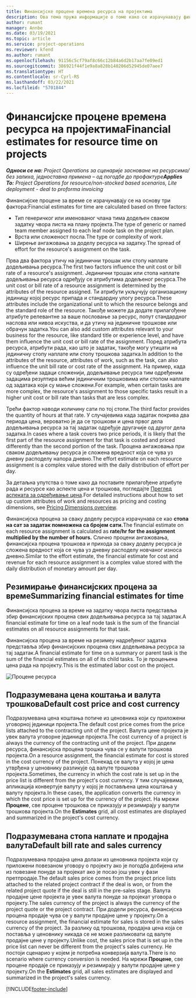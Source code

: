 ```yaml
---
title: Финансијске процене времена ресурса на пројектима
description: Ова тема пружа информације о томе како се израчунавају финансијске процене за време.
author: rumant
manager: Annbe
ms.date: 03/19/2021
ms.topic: article
ms.service: project-operations
ms.reviewer: kfend
ms.author: rumant
ms.openlocfilehash: 91156c5cf79af8c66c12b84a6d2b17aa7fe09ed1
ms.sourcegitcommit: 386921f44f1e9a8a828b140206d52945de07aee7
ms.translationtype: HT
ms.contentlocale: sr-Cyrl-RS
ms.lasthandoff: 03/22/2021
ms.locfileid: "5701844"
---
```

# <a name="financial-estimates-for-resource-time-on-projects"></a><span data-ttu-id="225e6-103">Финансијске процене времена ресурса на пројектима</span><span class="sxs-lookup"><span data-stu-id="225e6-103">Financial estimates for resource time on projects</span></span>

<span data-ttu-id="225e6-104">_**Односи се на:** Project Operations за сценарије засноване на ресурсима/без залиха, једноставна примена – од погодбе до профактуре_</span><span class="sxs-lookup"><span data-stu-id="225e6-104">_**Applies To:** Project Operations for resource/non-stocked based scenarios, Lite deployment - deal to proforma invoicing_</span></span>

<span data-ttu-id="225e6-105">Финансијске процене за време се израчунавају се на основу три фактора:</span><span class="sxs-lookup"><span data-stu-id="225e6-105">Financial estimates for time are calculated based on three factors:</span></span> 

- <span data-ttu-id="225e6-106">Тип генеричког или именованог члана тима додељен сваком задатку чвора листа на плану пројекта.</span><span class="sxs-lookup"><span data-stu-id="225e6-106">The type of generic or named team member assigned to each leaf node task on the project plan.</span></span> 
- <span data-ttu-id="225e6-107">Врста или сложеност посла.</span><span class="sxs-lookup"><span data-stu-id="225e6-107">The type or complexity of work.</span></span>
- <span data-ttu-id="225e6-108">Ширење ангажовања за доделу ресурса на задатку.</span><span class="sxs-lookup"><span data-stu-id="225e6-108">The spread of effort for the resource's assignment on the task.</span></span> 

<span data-ttu-id="225e6-109">Прва два фактора утичу на јединични трошак или стопу наплате додељивања ресурса.</span><span class="sxs-lookup"><span data-stu-id="225e6-109">The first two factors influence the unit cost or bill rate of a resource's assignment.</span></span> <span data-ttu-id="225e6-110">Јединични трошак или стопа наплате додељивања ресурса одређују се атрибутима додељеног ресурса.</span><span class="sxs-lookup"><span data-stu-id="225e6-110">The unit cost or bill rate of a resource assignment is determined by the attributes of the resource assigned.</span></span> <span data-ttu-id="225e6-111">Ти атрибути укључују организациону јединицу којој ресурс припада и стандардну улогу ресурса.</span><span class="sxs-lookup"><span data-stu-id="225e6-111">These attributes include the organizational unit to which the resource belongs and the standard role of the resource.</span></span> <span data-ttu-id="225e6-112">Такође можете да додате прилагођене атрибуте релевантне за ваше пословање за ресурс, попут стандардног наслова или нивоа искуства, и да утичу на јединичне трошкове или обрачун задатка.</span><span class="sxs-lookup"><span data-stu-id="225e6-112">You can also add custom attributes relevant to your business for the resource, like standard title or experience level, and have them influence the unit cost or bill rate of the assignment.</span></span>
<span data-ttu-id="225e6-113">Поред атрибута ресурса, атрибути рада, као што је задатак, такође могу утицати на јединичну стопу наплате или стопу трошкова задатка.</span><span class="sxs-lookup"><span data-stu-id="225e6-113">In addition to the attributes of the resource, attributes of work, such as the task, can also influence the unit bill rate or cost rate of the assignment.</span></span> <span data-ttu-id="225e6-114">На пример, када су одређени задаци сложенији, додељивање ресурса тим одређеним задацима резултира већим јединичним трошковима или стопом наплате од задатака који су мање сложени.</span><span class="sxs-lookup"><span data-stu-id="225e6-114">For example, when certain tasks are more complex, the resource's assignment to those specific tasks result in a higher unit cost or bill rate than tasks that are less complex.</span></span>   

<span data-ttu-id="225e6-115">Трећи фактор наводи количину сати по тој стопи.</span><span class="sxs-lookup"><span data-stu-id="225e6-115">The third factor provides the quantity of hours at that rate.</span></span> <span data-ttu-id="225e6-116">У случајевима када задатак покрива два периода цена, вероватно је да се трошкови и цена првог дела додељивања ресурса за тај задатак одређује другачије од другог дела задатка.</span><span class="sxs-lookup"><span data-stu-id="225e6-116">In cases where a task covers two price periods, it is likely that the first part of the resource assignment for that task is costed and priced differently than the second portion of the task.</span></span> <span data-ttu-id="225e6-117">Процена ангажовања при сваком додељивању ресурса је сложена вредност која се чува уз дневну расподелу напора дневно.</span><span class="sxs-lookup"><span data-stu-id="225e6-117">The effort estimate on each resource assignment is a complex value stored with the daily distribution of effort per day.</span></span>

<span data-ttu-id="225e6-118">За детаљна упутства о томе како да поставите прилагођене атрибуте рада и ресурсе као аспекте цена и трошкова, погледајте [Преглед аспеката за одређивање цена](../pricing-costing/pricing-dimensions-overview.md).</span><span class="sxs-lookup"><span data-stu-id="225e6-118">For detailed instructions about how to set up custom attributes of work and resources as pricing and costing dimensions, see [Pricing Dimensions overview](../pricing-costing/pricing-dimensions-overview.md).</span></span>

<span data-ttu-id="225e6-119">Финансијска процена за сваку доделу ресурса израчунава се као **стопа на сат за задатак помножена са бројем сати.**</span><span class="sxs-lookup"><span data-stu-id="225e6-119">The financial estimate on each resource assignment is calculated as **rate/hr for the assignment multiplied by the number of hours.**</span></span>  <span data-ttu-id="225e6-120">Слично процени ангажовања, финансијска процена трошкова и прихода за сваку доделу ресурса је сложена вредност која се чува уз дневну расподелу новчаног износа дневно.</span><span class="sxs-lookup"><span data-stu-id="225e6-120">Similar to the effort estimate, the financial estimate for cost and revenue for each resource assignment is a complex value stored with the daily distribution of monetary amount per day.</span></span> 

## <a name="summarizing-financial-estimates-for-time"></a><span data-ttu-id="225e6-121">Резимирање финансијских процена за време</span><span class="sxs-lookup"><span data-stu-id="225e6-121">Summarizing financial estimates for time</span></span>
<span data-ttu-id="225e6-122">Финансијска процена за време на задатку чвора листа представља збир финансијских процена свих додељивања ресурса за тај задатак.</span><span class="sxs-lookup"><span data-stu-id="225e6-122">A financial estimate for time on a leaf node task is the sum of the financial estimates on all resource assignments for that task.</span></span>

<span data-ttu-id="225e6-123">Финансијска процена за време на резимеу надређеног задатка представља збир финансијских процена свих додељивања ресурса за тај задатак.</span><span class="sxs-lookup"><span data-stu-id="225e6-123">A financial estimate for time on a summary or parent task is the sum of the financial estimates on all of its child tasks.</span></span> <span data-ttu-id="225e6-124">То је процењена цена рада на пројекту.</span><span class="sxs-lookup"><span data-stu-id="225e6-124">This is the estimated labor cost on the project.</span></span> 

![Процене ресурса](./media/navigation12.png)

## <a name="default-cost-price-and-cost-currency"></a><span data-ttu-id="225e6-126">Подразумевана цена коштања и валута трошкова</span><span class="sxs-lookup"><span data-stu-id="225e6-126">Default cost price and cost currency</span></span>

<span data-ttu-id="225e6-127">Подразумевана цена коштања потиче из ценовника који су приложени уговорној јединици пројекта.</span><span class="sxs-lookup"><span data-stu-id="225e6-127">The default cost price comes from the price lists attached to the contracting unit of the project.</span></span> <span data-ttu-id="225e6-128">Валута цене пројекта је увек валута уговорне јединице пројекта.</span><span class="sxs-lookup"><span data-stu-id="225e6-128">The cost currency of a project is always the currency of the contracting unit of the project.</span></span> <span data-ttu-id="225e6-129">При додели ресурса, финансијска процена трошка чува се у валути трошкова пројекта.</span><span class="sxs-lookup"><span data-stu-id="225e6-129">On a resource assignment, the financial estimate for cost is stored in the cost currency of the project.</span></span> <span data-ttu-id="225e6-130">Понекад се валута у којој је цена утврђена у ценовнику разликује од валуте трошкова пројекта.</span><span class="sxs-lookup"><span data-stu-id="225e6-130">Sometimes, the currency in which the cost rate is set up in the price list is different from the project's cost currency.</span></span> <span data-ttu-id="225e6-131">У тим случајевима, апликација конвертује валуту у којој је постављена цена коштања у валуту пројекта.</span><span class="sxs-lookup"><span data-stu-id="225e6-131">In these cases, the application converts the currency in which the cost price is set up for the currency of the project.</span></span> <span data-ttu-id="225e6-132">На мрежи **Процене**, све процене трошкова се приказују и резимирају у валути трошкова пројекта.</span><span class="sxs-lookup"><span data-stu-id="225e6-132">On the **Estimates** grid, all cost estimates are displayed and summarized in the project's cost currency.</span></span> 

## <a name="default-bill-rate-and-sales-currency"></a><span data-ttu-id="225e6-133">Подразумевана стопа наплате и продајна валута</span><span class="sxs-lookup"><span data-stu-id="225e6-133">Default bill rate and sales currency</span></span>

<span data-ttu-id="225e6-134">Подразумевана продајна цена долази из ценовника пројекта који су приложени повезаном уговору о пројекту ако је погодба добијена или из повезане понуде за пројекат ако је посао још увек у фази претпродаје.</span><span class="sxs-lookup"><span data-stu-id="225e6-134">The default sales price comes from the project price lists attached to the related project contract if the deal is won, or from the related project quote if the deal is still in the pre-sales stage.</span></span> <span data-ttu-id="225e6-135">Валута продајне цене пројекта је увек валута понуде за пројекат уговора о пројекту.</span><span class="sxs-lookup"><span data-stu-id="225e6-135">The sales currency of the project is always the currency of the project quote or the project contract.</span></span> <span data-ttu-id="225e6-136">При додели ресурса, финансијска процена продаје чува се у валути продајне цене у пројекту.</span><span class="sxs-lookup"><span data-stu-id="225e6-136">On a resource assignment, the financial estimate for sales is stored in the sales currency of the project.</span></span> <span data-ttu-id="225e6-137">За разлику од трошкова, продајна цена која се поставља у ценовнику никада се не може разликовати од валуте продајне цене у пројекту.</span><span class="sxs-lookup"><span data-stu-id="225e6-137">Unlike cost, the sales price that is set up in the price list can never be different from the project's sales currency.</span></span> <span data-ttu-id="225e6-138">Не постоји сценарио у којем је потребна конверзија валута.</span><span class="sxs-lookup"><span data-stu-id="225e6-138">There is no scenario where currency conversion is needed.</span></span> <span data-ttu-id="225e6-139">На мрежи **Процене**, све процене продаје се приказују и резимирају у валути продајне цене у пројекту.</span><span class="sxs-lookup"><span data-stu-id="225e6-139">On the **Estimates** grid, all sales estimates are displayed and summarized in the project's sales currency.</span></span> 

[!INCLUDE[footer-include](../includes/footer-banner.md)]
